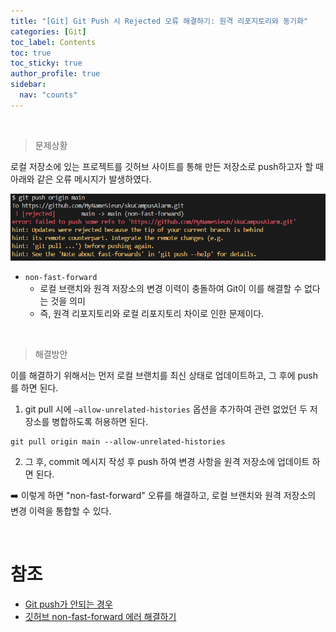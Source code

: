 ```yaml
---
title: "[Git] Git Push 시 Rejected 오류 해결하기: 원격 리포지토리와 동기화"
categories: [Git]
toc_label: Contents
toc: true
toc_sticky: true
author_profile: true
sidebar:
  nav: "counts"
---
```


<br>

> 문제상황

로컬 저장소에 있는 프로젝트를 깃허브 사이트를 통해 만든 저장소로 push하고자 할 때 아래와 같은 오류 메시지가 발생하였다.

![](/assets/images/2024/2024-04-18-14-38-26.png)

- `non-fast-forward`
  - 로컬 브랜치와 원격 저장소의 변경 이력이 충돌하여 Git이 이를 해결할 수 없다는 것을 의미
  - 즉, 원격 리포지토리와 로컬 리포지토리 차이로 인한 문제이다.

<br>

> 해결방안

이를 해결하기 위해서는 먼저 로컬 브랜치를 최신 상태로 업데이트하고, 그 후에 push를 하면 된다.

1. git pull 시에 `–allow-unrelated-histories` 옵션을 추가하여 관련 없었던 두 저장소를 병합하도록 허용하면 된다.

```shell
git pull origin main --allow-unrelated-histories
```

2. 그 후, commit 메시지 작성 후 push 하여 변경 사항을 원격 저장소에 업데이트 하면 된다.

➡️ 이렇게 하면 "non-fast-forward" 오류를 해결하고, 로컬 브랜치와 원격 저장소의 변경 이력을 통합할 수 있다.

<br>

# 참조

- [Git push가 안되는 경우](https://gdtbgl93.tistory.com/63)
- [깃허브 non-fast-forward 에러 해결하기](https://velog.io/@rain98/%EA%B9%83%ED%97%88%EB%B8%8C-non-fast-forward-%EC%97%90%EB%9F%AC-%ED%95%B4%EA%B2%B0%ED%95%98%EA%B8%B0)
